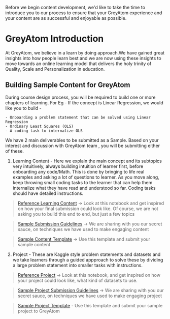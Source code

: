 Before we begin content development, we'd like to take the time to introduce you to our process to ensure that your GreyAtom experience and your content are as successful and enjoyable as possible.


# GreyAtom Introduction

At GreyAtom, we believe in a learn by doing approach.We have gained great insights into how people learn best and we are now using these insights to move towards an online learning model that delivers the holy trinity of Quality, Scale and Personalization in education.

## Building Sample Content for GreyAtom

During course design process, you will be required to build one or more chapters of learning. For Eg - If the concept is Linear Regression, we would like you to build - 

	- Onboarding a problem statement that can be solved using Linear Regression
	- Ordinary Least Squares (OLS)
	- A coding task to internalize OLS

We have 2 main deliverables to be submitted as a Sample. Based on your interest and discussion with GreyAtom team , you will be submitting either of these.


1. Learning Content - Here we explain the main concept and its subtopics very intuitively, always building intuition of learner first, before onboarding any code/Math. This is done by bringing to life real examples and asking a lot of questions to learner. As you move along, keep throwing small coding tasks to the learner that can help them internalize what they have read and understood so far. Coding tasks should have detailed instructions.

> [Reference Learning Content](https://github.com/commit-live-students/content_creator/blob/master/greyatom_actual_content_notebooks/linear_regression_actual_concept/notebooks/linear_regression_concept.ipynb) -> Look at this notebook and get inspired on how your final submission could look like. Of course, we are not asking you to build  this end to end, but just a few topics

> [Sample Submission Guidelines](https://github.com/commit-live-students/content_creator/blob/master/greyatom_template/concept_template/README.md) -> We are sharing with you our secret sauce, on techniques we have used to make engaging content

> [Sample Content Template](https://github.com/commit-live-students/content_creator/tree/master/greyatom_template/concept_template) -> Use this template and submit your sample content

2. Project - These are Kaggle style problem statements and datasets and we take learners through a guided appproach to solve these by dividing a large problem statement into smaller tasks with instructions. 

>[Reference Project](https://github.com/commit-live-students/content_creator/blob/master/greyatom_actual_content_notebooks/linear_regression_actual_project/notebooks/linear_regression_project.ipynb) -> Look at this notebook, and get inspired on how your project could look like, what kind of datasets to use.

>[Sample Project Submission Guidelines](https://github.com/commit-live-students/content_creator/blob/master/greyatom_template/project_template/README.md) -> We are sharing with you our secret sauce, on techniques we have used to make engaging project

>[Sample Project Template](https://github.com/commit-live-students/content_creator/tree/master/greyatom_template/project_template) - Use this template and submit your sample project to GreyAtom
	
